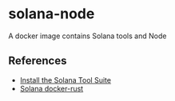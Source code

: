 # solana-node

A docker image contains Solana tools and Node

## References

- [Install the Solana Tool Suite](https://docs.solana.com/cli/install-solana-cli-tools)
- [Solana docker-rust](https://github.com/solana-labs/solana/tree/master/ci/docker-rust)
